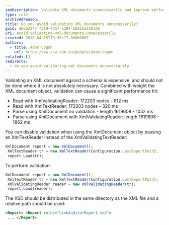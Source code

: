 ```yaml
---
seoDescription: Validate XML documents unnecessarily and improve performance by using XmlTextReader instead of XmlValidatingReader.
type: rule
archivedreason:
title: Do you avoid validating XML documents unnecessarily?
guid: d65b2247-f519-4257-b304-bb81be2581d6
uri: avoid-validating-xml-documents-unnecessarily
created: 2018-04-25T19:38:17.0000000Z
authors:
  - title: Adam Cogan
    url: https://ww.ssw.com.au/people/adam-cogan
related: []
redirects:
  - do-you-avoid-validating-xml-documents-unnecessarily
---
```


Validating an XML document against a schema is expensive, and should not be done where it is not absolutely necessary. Combined with weight the XML document object, validation can cause a significant performance hit:

- Read with XmlValidatingReader: 172203 nodes - 812 ms
- Read with XmlTextReader: 172203 nodes - 320 ms
- Parse using XmlDocument no validation - length 1619608 - 1052 ms
- Parse using XmlDocument with XmlValidatingReader: length 1619608 - 1862 ms

You can disable validation when using the XmlDocument object by passing an XmlTextReader instead of the XmlValidatingTextReader:

<!--endintro-->

```js
XmlDocument report = new XmlDocument();
 XmlTextReader tr = new XmlTextReader(Configuration.LastReportPath);
 report.Load(tr);
```

To perform validation:

```js
XmlDocument report = new XmlDocument();
 XmlTextReader tr = new XmlTextReader(Configuration.LastReportPath);
 XmlValidatingReader reader = new XmlValidatingReader(tr);
 report.Load(reader);
```

The XSD should be distributed in the same directory as the XML file and a relative path should be used:

```xml
<Report> <Report xmlns="LinkAuditorReport.xsd">
 ... </Report>
```
